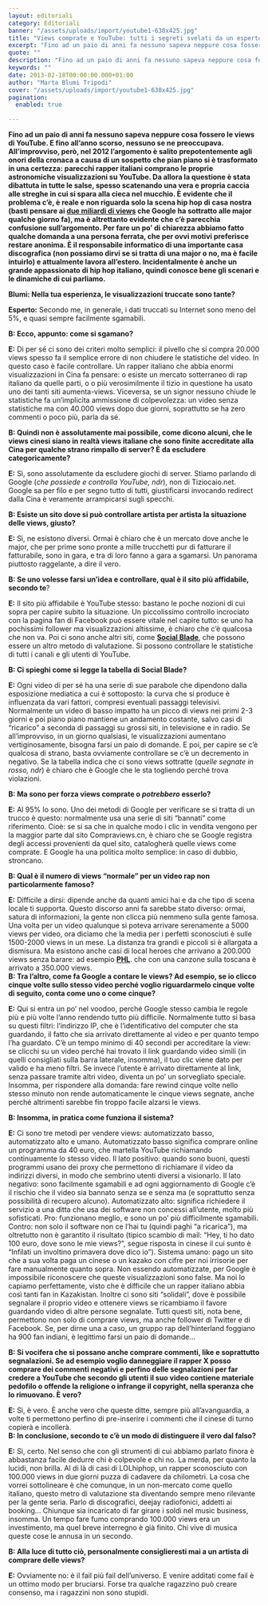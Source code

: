 ```yaml
---
layout: editoriali
category: Editoriali
banner: "/assets/uploads/import/youtube1-638x425.jpg"
title: "Views comprate e YouTube: tutti i segreti svelati da un esperto"
excerpt: "Fino ad un paio di anni fa nessuno sapeva neppure cosa fossero le views di YouTube. E fino all’anno scorso, nessuno se ne preoccupava. All’improvviso, però, nel 2012 l’argomento è salito prepotentemente agli onori della cronaca a causa di un sospetto che pian piano si è trasformato in una certezza: parecchi rapper italiani comprano le [&hellip"
quote: ""
description: "Fino ad un paio di anni fa nessuno sapeva neppure cosa fossero le views di YouTube. E fino all’anno scorso, nessuno se ne preoccupava. All’improvviso, però, nel 2012 l’argomento è salito prepotentemente agli onori della cronaca a causa di un sospetto che pian piano si è trasformato in una certezza: parecchi rapper italiani comprano le [&hellip"
keywords: ""
date: 2013-02-18T00:00:00.000+01:00
author: "Marta Blumi Tripodi"
cover: "/assets/uploads/import/youtube1-638x425.jpg"
pagination:
  enabled: true

---
```


**Fino ad un paio di anni fa nessuno sapeva neppure cosa fossero le views di YouTube. E fino all’anno scorso, nessuno se ne preoccupava. All’improvviso, però, nel 2012 l’argomento è salito prepotentemente agli onori della cronaca a causa di un sospetto che pian piano si è trasformato in una certezza: parecchi rapper italiani comprano le proprie astronomiche visualizzazioni su YouTube. Da allora la questione è stata dibattuta in tutte le salse, spesso scatenando una vera e propria caccia alle streghe in cui si spara alla cieca nel mucchio. È evidente che il problema c’è, è reale e non riguarda solo la scena hip hop di casa nostra (basti pensare ai [due miliardi di views](https://hotmc.com/youtube-cancella-i-video-con-le-views-truccate/ "http://hotmc.com/youtube-cancella-i-video-con-le-views-truccate/") che Google ha sottratto alle major qualche giorno fa), ma è altrettanto evidente che c’è parecchia confusione sull’argomento. Per fare un po’ di chiarezza abbiamo fatto qualche domanda a una persona ferrata, che per ovvi motivi preferisce restare anonima. È il responsabile informatico di una importante casa discografica (non possiamo dirvi se si tratta di una major o no, ma è facile intuirlo) e attualmente lavora all’estero. Incidentalmente è anche un grande appassionato di hip hop italiano, quindi conosce bene gli scenari e le dinamiche di cui parliamo.**

**Blumi: Nella tua esperienza, le visualizzazioni truccate sono tante?**

**Esperto:** Secondo me, in generale, i dati truccati su Internet sono meno del 5%, e quasi sempre facilmente sgamabili.

**B: Ecco, appunto: come si sgamano?**

**E:** Di per sé ci sono dei criteri molto semplici: il pivello che si compra 20.000 views spesso fa il semplice errore di non chiudere le statistiche del video. In questo caso è facile controllare. Un rapper italiano che abbia enormi visualizzazioni in Cina fa pensare: o esiste un mercato sotterraneo di rap italiano da quelle parti, o o più verosimilmente il tizio in questione ha usato uno dei tanti siti aumenta-views. Viceversa, se un signor nessuno chiude le statistiche fa un’implicita ammissione di colpevolezza: un video senza statistiche ma con 40.000 views dopo due giorni, soprattutto se ha zero commenti o poco più, parla da sé.

**B: Quindi non è assolutamente mai possibile, come dicono alcuni, che le views cinesi siano in realtà views italiane che sono finite accreditate alla Cina per qualche strano rimpallo di server? È da escludere categoricamente?**

**E:** Sì, sono assolutamente da escludere giochi di server. Stiamo parlando di Google (_che possiede e controlla YouTube, ndr_), non di Tiziocaio.net. Google sa per filo e per segno tutto di tutti, giustificarsi invocando redirect dalla Cina è veramente arrampicarsi sugli specchi.

**B: Esiste un sito dove si può controllare artista per artista la situazione delle views, giusto?**

**E:** Sì, ne esistono diversi. Ormai è chiaro che è un mercato dove anche le major, che per prime sono pronte a mille trucchetti pur di fatturare il fatturabile, sono in gara, e tra di loro fanno a gara a sgamarsi. Un panorama piuttosto raggelante, a dire il vero.

**B: Se uno volesse farsi un’idea e controllare, qual è il sito più affidabile, secondo te**?

**E:** Il sito più affidabile è YouTube stesso: bastano le poche nozioni di cui sopra per capire subito la situazione. Un piccolissimo controllo incrociato con la pagina fan di Facebook può essere vitale nel capire tutto: se uno ha pochissimi follower ma visualizzazioni altissime, è chiaro che c’è qualcosa che non va. Poi ci sono anche altri siti, come [**Social Blade**](https://socialblade.com/youtube/user/eros%20ramazzotti "http://socialblade.com/youtube/user/eros%20ramazzotti"), che possono essere un altro metodo di valutazione. Si possono controllare le statistiche di tutti i canali e gli utenti di YouTube.

**B: Ci spieghi come si legge la tabella di Social Blade?**

**E:** Ogni video di per sé ha una serie di sue parabole che dipendono dalla esposizione mediatica a cui è sottoposto: la curva che si produce è influenzata da vari fattori, compresi eventuali passaggi televisivi. Normalmente un video di basso impatto ha un picco di views nei primi 2-3 giorni e poi piano piano mantiene un andamento costante, salvo casi di “ricarico” a seconda di passaggi su grossi siti, in televisione e in radio. Se all’improvviso, in un giorno qualsiasi, le visualizzazioni aumentano vertiginosamente, bisogna farsi un paio di domande. E poi, per capire se c’è qualcosa di strano, basta ovviamente controllare se c’è un decremento in negativo. Se la tabella indica che ci sono views sottratte (_quelle segnate in rosso, ndr_) è chiaro che è Google che le sta togliendo perché trova violazioni.

**B: Ma sono per forza views comprate o _potrebbero_ esserlo?**

**E:** Al 95% lo sono. Uno dei metodi di Google per verificare se si tratta di un trucco è questo: normalmente usa una serie di siti “bannati” come riferimento. Cioè: se si sa che in qualche modo i clic in vendita vengono per la maggior parte dal sito Compraviews.cn, è chiaro che se Google registra degli accessi provenienti da quel sito, catalogherà quelle views come comprate. E Google ha una politica molto semplice: in caso di dubbio, stroncano.

**B: Qual è il numero di views “normale” per un video rap non particolarmente famoso?**

**E:** Difficile a dirsi: dipende anche da quanti amici hai e da che tipo di scena locale ti supporta. Questo discorso anni fa sarebbe stato diverso: ormai, satura di informazioni, la gente non clicca più nemmeno sulla gente famosa. Una volta per un video qualunque si poteva arrivare serenamente a 5000 views per video, ora diciamo che la media per i perfetti sconosciuti è sulle 1500-2000 views in un mese. La distanza tra grandi e piccoli si è allargata a dismisura. Ma esistono anche casi di local heroes che arrivano a 200.000 views senza barare: ad esempio [**PHL**](https://www.youtube.com/watch?v=qlf362l34wM "https://www.youtube.com/watch?v=qlf362l34wM"). che con una canzone sulla toscana è arrivato a 350.000 views.  
**B: Tra l’altro, come fa Google a contare le views? Ad esempio, se io clicco cinque volte sullo stesso video perché voglio riguardarmelo cinque volte di seguito, conta come uno o come cinque?**

**E:** Qui si entra un po’ nel voodoo, perché Google stesso cambia le regole più e più volte l’anno rendendo tutto più difficile. Normalmente tutto si basa su questi filtri: l’indirizzo IP, che è l’identificativo del computer che sta guardando, il fatto che sia arrivato direttamente al video e per quanto tempo l’ha guardato. C’è un tempo minimo di 40 secondi per accreditare la view: se clicchi su un video perché hai trovato il link guardando video simili (in quelli consigliati sulla barra laterale, insomma), il tuo clic viene dato per valido e ha meno filtri. Se invece l’utente è arrivato direttamente al link, senza passare tramite altri video, diventa un po’ un sorvegliato speciale. Insomma, per rispondere alla domanda: fare rewind cinque volte nello stesso minuto non rende automaticamente le cinque views segnate, anche perché altrimenti sarebbe fin troppo facile alzarsi le views.

**B: Insomma, in pratica come funziona il sistema?**

**E:** Ci sono tre metodi per vendere views: automatizzato basso, automatizzato alto e umano. Automatizzato basso significa comprare online un programma da 40 euro, che martella YouTube richiamando continuamente lo stesso video. Il lato positivo: quando sono buoni, questi programmi usano dei proxy che permettono di richiamare il video da indirizzi diversi, in modo che sembrino utenti diversi a visionarlo. Il lato negativo: sono facilmente sgamabili e ad ogni aggiornamento di Google c’è il rischio che il video sia bannato senza se e senza ma (e soprattutto senza possibilità di recupero alcuno). Automatizzato alto: significa richiedere il servizio a una ditta che usa dei software non concessi all’utente, molto più sofisticati. Pro: funzionano meglio, e sono un po’ più difficilmente sgamabili. Contro: non solo il software non ce l’hai tu (quindi paghi “a ricarica”), ma oltretutto non è garantito il risultato (tipico scambio di mail: “Hey, ti ho dato 100 euro, dove sono le mie views?”, segue risposta in cinese il cui sunto è “Infilati un involtino primavera dove dico io”). Sistema umano: pago un sito che a sua volta paga un cinese o un kazako con cifre per noi irrisorie per fare manualmente quanto sopra. Non essendo automatizzate, per Google è impossibile riconoscere che queste visualizzazioni sono false. Ma noi lo capiamo perfettamente, visto che è difficile che un rapper italiano abbia così tanti fan in Kazakistan. Inoltre ci sono siti “solidali”, dove è possibile segnalare il proprio video e ottenere views se ricambiamo il favore guardando video di altre persone segnalate. Tutti questi siti, nota bene, permettono non solo di comprare views, ma anche follower di Twitter e di Facebook. Se, per dirne una a caso, un gruppo rap dell’hinterland foggiano ha 900 fan indiani, è legittimo farsi un paio di domande…

**B: Si vocifera che si possano anche comprare commenti, like e soprattutto segnalazioni. Se ad esempio voglio danneggiare il rapper X posso comprare dei commenti negativi e perfino delle segnalazioni per far credere a YouTube che secondo gli utenti il suo video contiene materiale pedofilo o offende la religione o infrange il copyright, nella speranza che lo rimuovano. È vero?**

**E:** Sì, è vero. È anche vero che queste ditte, sempre più all’avanguardia, a volte ti permettono perfino di pre-inserire i commenti che il cinese di turno copierà e incollerà.  
**B: In conclusione, secondo te c’è un modo di distinguere il vero dal falso?**

**E:** Sì, certo. Nel senso che con gli strumenti di cui abbiamo parlato finora è abbastanza facile dedurre chi è colpevole e chi no. La merda, per quanto la lucidi, non brilla. Al di là di casi di LOLhiphop, un rapper sconosciuto con 100.000 views in due giorni puzza di cadavere da chilometri. La cosa che vorrei sottolineare è che comunque, in un non-mercato come quello italiano, questo metro di valutazione sta diventando sempre meno rilevante per la gente seria. Parlo di discografici, deejay radiofonici, addetti ai booking… Chiunque sia incaricato di far girare i soldi nel music business, insomma. Un tempo fare fumo comprando 100.000 views era un investimento, ma quel breve interregno è già finito. Chi vive di musica queste cose le annusa in un secondo.

**B: Alla luce di tutto ciò, personalmente consiglieresti mai a un artista di comprare delle views?**

**E:** Ovviamente no: è il fail più fail dell’universo. E venire additati come fail è un ottimo modo per bruciarsi. Forse tra qualche ragazzino può creare consenso, ma i ragazzini non sono stupidi.